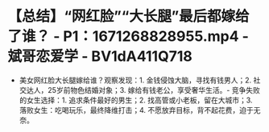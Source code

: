 # 【总结】“网红脸”“大长腿”最后都嫁给了谁？ - P1：1671268828955.mp4 - 斌哥恋爱学 - BV1dA411Q718

-   美女网红脸大长腿嫁给谁？观察发现：1. 金钱侵蚀大脑，寻找有钱男人；2. 社交达人，25岁前物色结婚对象；3. 嫁给有钱老公，享受奢华生活。-   竞争失败的女生选择：1. 追求条件最好的男生；2. 找高管或小老板，留在大城市；3. 落败女生：吃喝玩乐，最终降维打击；4. 不愿放弃目标，背不起花费，迫于无奈。